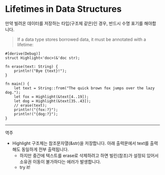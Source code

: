 # Lifetimes in Data Structures

만약 빌려온 데이터를 저장하는 타입(구조체 같은)인 경우, 반드시 수명 표기를 해야합니다.
> If a data type stores borrowed data, it must be annotated with a lifetime:

```rust,editable
#[derive(Debug)]
struct Highlight<'doc>(&'doc str);

fn erase(text: String) {
    println!("Bye {text}!");
}

fn main() {
    let text = String::from("The quick brown fox jumps over the lazy dog.");
    let fox = Highlight(&text[4..19]);
    let dog = Highlight(&text[35..43]);
    // erase(text);
    println!("{fox:?}");
    println!("{dog:?}");
}
```

---
역주
- Highlight 구조체는 참조문자열(&str)을 저장합니다. 아래 출력문에서 text를 출력해도 동일하게 전부 출력됩니다. 
    - 하지만 중간에 텍스트를 erase로 삭제하려고 하면 빌린(참조)가 설정되 있어서 소유권 이동이 불가하다는 에러가 발생합니다.
    - try it!

